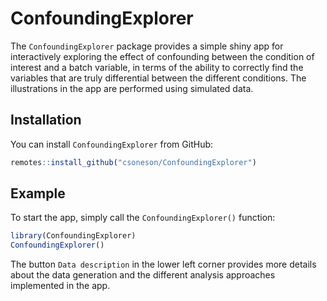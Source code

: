 
# ConfoundingExplorer

<!-- badges: start -->
<!-- badges: end -->

The `ConfoundingExplorer` package provides a simple shiny app for interactively exploring the effect of confounding between the condition of interest and a batch variable, in terms of the ability to correctly find the variables that are truly differential between the different conditions. The illustrations in the app are performed using simulated data. 

## Installation

You can install `ConfoundingExplorer` from GitHub:

``` r
remotes::install_github("csoneson/ConfoundingExplorer")
```

## Example

To start the app, simply call the `ConfoundingExplorer()` function:

``` r
library(ConfoundingExplorer)
ConfoundingExplorer()
```

The button `Data description` in the lower left corner provides more details about the data generation and the different analysis approaches implemented in the app. 


